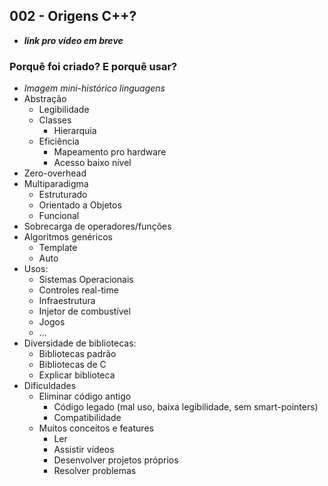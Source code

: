 ## 002 - Origens C++?

-  ***link pro vídeo em breve***

### Porquê foi criado? E porquê usar?

- *Imagem mini-histórico linguagens*
- Abstração
  - Legibilidade
  - Classes
    - Hierarquia
  - Eficiência
    - Mapeamento pro hardware
    - Acesso baixo nível
- Zero-overhead
- Multiparadigma
  - Estruturado
  - Orientado a Objetos
  - Funcional
- Sobrecarga de operadores/funções
- Algoritmos genéricos
  - Template
  - Auto
- Usos:
  - Sistemas Operacionais
  - Controles real-time
  - Infraestrutura
  - Injetor de combustível
  - Jogos
  - ...
- Diversidade de bibliotecas:
  - Bibliotecas padrão
  - Bibliotecas de C
  - Explicar biblioteca
- Dificuldades
  - Eliminar código antigo
    - Código legado (mal uso, baixa legibilidade, sem smart-pointers)
    - Compatibilidade
  - Muitos conceitos e features
    - Ler
    - Assistir vídeos
    - Desenvolver projetos próprios
    - Resolver problemas
